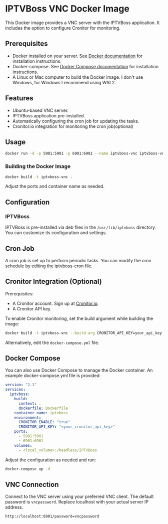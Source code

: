 # IPTVBoss VNC Docker Image

This Docker image provides a VNC server with the IPTVBoss application. It includes the option to configure Cronitor for monitoring.

## Prerequisites

- Docker installed on your server. See [Docker documentation](https://docs.docker.com/get-docker/) for installation instructions.
- Docker-compose. See [Docker Compose documentation](https://docs.docker.com/compose/install/) for installation instructions.
- A Linux or Mac computer to build the Docker image. I don't use Windows, for Windows I recommend using WSL2.

## Features

- Ubuntu-based VNC server.
- IPTVBoss application pre-installed.
- Automatically configuring the cron job for updating the tasks.
- Cronitor.io integration for monitoring the cron job(optional)

## Usage

```bash
docker run -d -p 5901:5901 -p 6901:6901 --name iptvboss-vnc iptvboss-vnc
```

### Building the Docker Image

```bash
docker build -t iptvboss-vnc .
```

Adjust the ports and container name as needed.

## Configuration

### IPTVBoss

IPTVBoss is pre-installed via deb files in the `/usr/lib/iptvboss` directory. You can customize its configuration and settings.

## Cron Job

A cron job is set up to perform periodic tasks. You can modify the cron schedule by editing the iptvboss-cron file.

## Cronitor Integration (Optional)

Prerequisites:

- A Cronitor account. Sign up at [Cronitor.io](https://cronitor.io).
- A Cronitor API key.

To enable Cronitor monitoring, set the build argument while building the image:

```bash
docker build -t iptvboss-vnc --build-arg CRONITOR_API_KEY=your_api_key .
```

Alternatively, edit the `docker-compose.yml` file.

## Docker Compose

You can also use Docker Compose to manage the Docker container. An example docker-compose.yml file is provided:

```yaml
version: "2.1"
services:
  iptvboss:
    build:
      context: .
      dockerfile: Dockerfile
    container_name: iptvboss
    environment:
      CRONITOR_ENABLE: "true"
      CRONITOR_API_KEY: "<your_cronitor_api_key>"
    ports:
      - 5901:5901
      - 6901:6901
    volumes:
      - <local_volume>:/headless/IPTVBoss
```

Adjust the configuration as needed and run:

```bash
docker-compose up -d
```

## VNC Connection

Connect to the VNC server using your preferred VNC client. The default password is `vncpassword`. Replace localhost with your actual server IP address.

```text
http://localhost:6901/password=vncpassword
```
